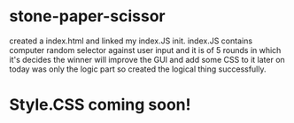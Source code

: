 # stone-paper-scissor
created a index.html and linked my index.JS init.
index.JS contains computer random selector against user input and it is of 
5 rounds in which it's decides the winner will improve the GUI and add some CSS to it later on today was only the logic part so created the logical thing successfully.
# Style.CSS coming soon!